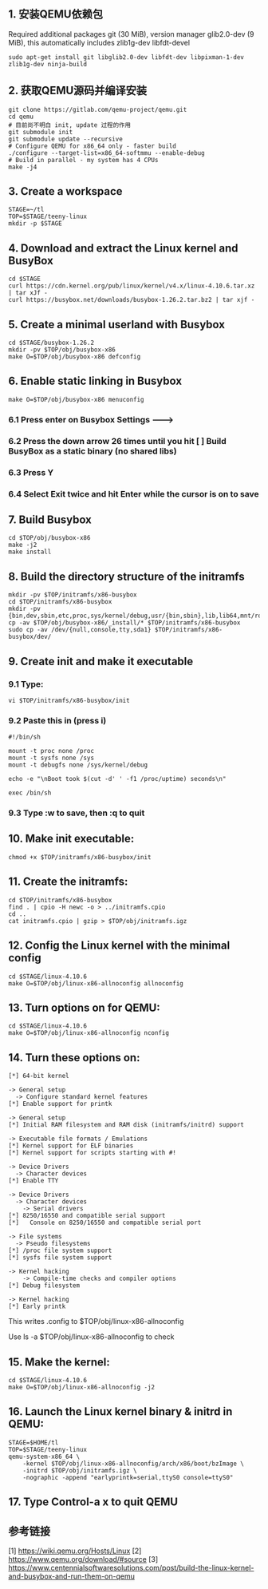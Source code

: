 ## 1. 安装QEMU依赖包
Required additional packages
git (30 MiB), version manager
glib2.0-dev (9 MiB), this automatically includes zlib1g-dev
libfdt-devel

```
sudo apt-get install git libglib2.0-dev libfdt-dev libpixman-1-dev zlib1g-dev ninja-build
```
## 2. 获取QEMU源码并编译安装
```
git clone https://gitlab.com/qemu-project/qemu.git
cd qemu
# 目前尚不明白 init, update 过程的作用
git submodule init
git submodule update --recursive
# Configure QEMU for x86_64 only - faster build
./configure --target-list=x86_64-softmmu --enable-debug
# Build in parallel - my system has 4 CPUs
make -j4
```

## 3. Create a workspace
```
STAGE=~/tl
TOP=$STAGE/teeny-linux
mkdir -p $STAGE
```

## 4. Download and extract the Linux kernel and BusyBox
```
cd $STAGE
curl https://cdn.kernel.org/pub/linux/kernel/v4.x/linux-4.10.6.tar.xz | tar xJf -
curl https://busybox.net/downloads/busybox-1.26.2.tar.bz2 | tar xjf -
```

## 5. Create a minimal userland with Busybox
```
cd $STAGE/busybox-1.26.2
mkdir -pv $TOP/obj/busybox-x86
make O=$TOP/obj/busybox-x86 defconfig
```

## 6. Enable static linking in Busybox
```
make O=$TOP/obj/busybox-x86 menuconfig
```

### 6.1 Press enter on Busybox Settings  --->

### 6.2 Press the down arrow 26 times until you hit [ ] Build BusyBox as a static binary (no shared libs)

### 6.3 Press Y

### 6.4 Select Exit twice and hit Enter while the cursor is on <Yes> to save

## 7. Build Busybox
```
cd $TOP/obj/busybox-x86
make -j2
make install
```

## 8. Build the directory structure of the initramfs
```
mkdir -pv $TOP/initramfs/x86-busybox
cd $TOP/initramfs/x86-busybox
mkdir -pv {bin,dev,sbin,etc,proc,sys/kernel/debug,usr/{bin,sbin},lib,lib64,mnt/root,root}
cp -av $TOP/obj/busybox-x86/_install/* $TOP/initramfs/x86-busybox
sudo cp -av /dev/{null,console,tty,sda1} $TOP/initramfs/x86-busybox/dev/
```

## 9. Create init and make it executable

### 9.1 Type:
```
vi $TOP/initramfs/x86-busybox/init
```

### 9.2 Paste this in (press i)
```
#!/bin/sh
 
mount -t proc none /proc
mount -t sysfs none /sys
mount -t debugfs none /sys/kernel/debug
 
echo -e "\nBoot took $(cut -d' ' -f1 /proc/uptime) seconds\n"
 
exec /bin/sh
```

### 9.3 Type :w to save, then :q to quit

## 10. Make init executable:
```
chmod +x $TOP/initramfs/x86-busybox/init
```

## 11. Create the initramfs:
```
cd $TOP/initramfs/x86-busybox
find . | cpio -H newc -o > ../initramfs.cpio
cd ..
cat initramfs.cpio | gzip > $TOP/obj/initramfs.igz
```

## 12. Config the Linux kernel with the minimal config
```
cd $STAGE/linux-4.10.6
make O=$TOP/obj/linux-x86-allnoconfig allnoconfig
```

## 13. Turn options on for QEMU:
```
cd $STAGE/linux-4.10.6
make O=$TOP/obj/linux-x86-allnoconfig nconfig
```

## 14. Turn these options on:
```
[*] 64-bit kernel

-> General setup
  -> Configure standard kernel features
[*] Enable support for printk

-> General setup
[*] Initial RAM filesystem and RAM disk (initramfs/initrd) support

-> Executable file formats / Emulations
[*] Kernel support for ELF binaries
[*] Kernel support for scripts starting with #!

-> Device Drivers
  -> Character devices
[*] Enable TTY

-> Device Drivers
  -> Character devices
    -> Serial drivers
[*] 8250/16550 and compatible serial support
[*]   Console on 8250/16550 and compatible serial port

-> File systems
  -> Pseudo filesystems
[*] /proc file system support
[*] sysfs file system support

-> Kernel hacking                                                     
    -> Compile-time checks and compiler options 
[*] Debug filesystem

-> Kernel hacking   
[*] Early printk
```
This writes .config to $TOP/obj/linux-x86-allnoconfig

Use ls -a $TOP/obj/linux-x86-allnoconfig to check

## 15. Make the kernel:
```
cd $STAGE/linux-4.10.6
make O=$TOP/obj/linux-x86-allnoconfig -j2
```

## 16. Launch the Linux kernel binary & initrd in QEMU:
```
STAGE=$HOME/tl
TOP=$STAGE/teeny-linux
qemu-system-x86_64 \
    -kernel $TOP/obj/linux-x86-allnoconfig/arch/x86/boot/bzImage \
    -initrd $TOP/obj/initramfs.igz \
    -nographic -append "earlyprintk=serial,ttyS0 console=ttyS0"
```

## 17. Type Control-a x to quit QEMU

## 参考链接
[1] https://wiki.qemu.org/Hosts/Linux
[2] https://www.qemu.org/download/#source
[3] https://www.centennialsoftwaresolutions.com/post/build-the-linux-kernel-and-busybox-and-run-them-on-qemu

